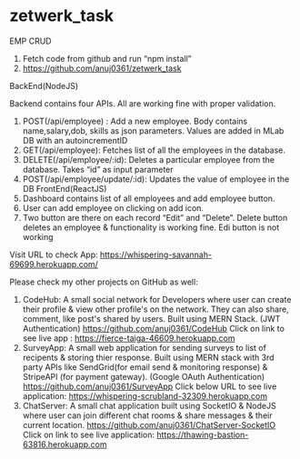 # zetwerk_task

EMP CRUD
1)	Fetch code from github and run “npm install”
2)	https://github.com/anuj0361/zetwerk_task

BackEnd(NodeJS)

Backend contains four APIs. All are working fine with proper validation.
1)	POST(/api/employee) : Add a new employee. Body contains  name,salary,dob, skills as json parameters. Values are added in MLab DB with an autoincrementID
2)	GET(/api/employee): Fetches list of all the employees in the database.
3)	DELETE(/api/employee/:id): Deletes a particular employee from the database. Takes “id” as input parameter
4)	POST(/api/employee/update/:id): Updates the value of employee in the DB
FrontEnd(ReactJS)
1)	Dashboard contains list of all employees and add employee button.
2)	User can add employee on clicking on add icon.
3)	Two button are there on each record “Edit” and “Delete”. Delete button deletes an employee & functionality is working fine. Edi button is not working

Visit URL to check App: https://whispering-savannah-69699.herokuapp.com/

 
Please check my other projects on GitHub as well:
1)	CodeHub: A small social network for Developers where user can create their profile & view other profile's on the network. They can also share, comment, like post's shared by users. Built using MERN Stack. (JWT Authentication)
https://github.com/anuj0361/CodeHub
Click on link to see live app : https://fierce-taiga-46609.herokuapp.com
2)	SurveyApp: A small web application for sending surveys to list of recipents & storing thier response. Built using MERN stack with 3rd party APIs like SendGrid(for email send & monitoring response) & StripeAPI (for payment gateway). (Google OAuth Authentication)
https://github.com/anuj0361/SurveyApp
Click below URL to see live application: https://whispering-scrubland-32309.herokuapp.com
3)	ChatServer: A small chat application built using SocketIO & NodeJS where user can join different chat rooms & share messages & their current location.
https://github.com/anuj0361/ChatServer-SocketIO
Click on link to see live application: https://thawing-bastion-63816.herokuapp.com



